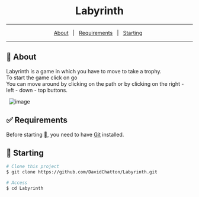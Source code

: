 <h1 align="center">Labyrinth</h1>

---

<p align="center">
  <a href="#dart-about">About</a> &#xa0; | &#xa0; 
  <a href="#white_check_mark-requirements">Requirements</a> &#xa0; | &#xa0;
  <a href="#checkered_flag-starting">Starting</a> &#xa0;
</p>

---


## 🎯 About ##

Labyrinth is a game in which you have to move to take a trophy. <br>
To start the game click on go <br>
You can move around by clicking on the path or by clicking on the right - left - down - top buttons.

&#xa0;
![image](https://github.com/DavidChatton/Labyrinthe/assets/68169573/b4cf8de8-0377-406c-93d0-ef3689baecb9)


## ✅ Requirements ##

Before starting 🏁, you need to have [Git](https://git-scm.com) installed.

## 🏁 Starting ##

```bash
# Clone this project
$ git clone https://github.com/DavidChatton/Labyrinth.git

# Access
$ cd Labyrinth
```
